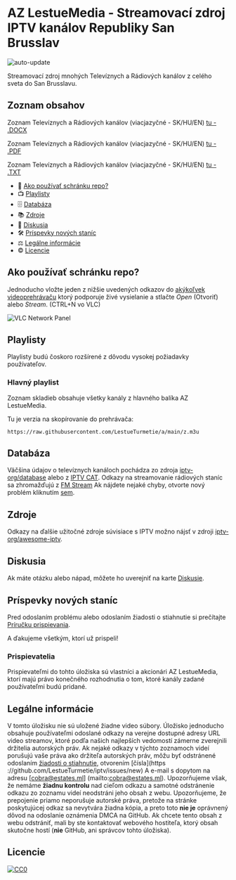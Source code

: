 # AZ LestueMedia - Streamovací zdroj IPTV kanálov Republiky San Brusslav

![auto-update](https://github.com/iptv-org/iptv/actions/workflows/auto-update.yml/badge.svg)

Streamovací zdroj mnohých Televíznych a Rádiových kanálov z celého sveta do San Brusslavu.

## Zoznam obsahov

Zoznam Televíznych a Rádiových kanálov (viacjazyčné - SK/HU/EN) [tu - .DOCX](https://github.com/LestueTurmetie/a/blob/main/program.docx)

Zoznam Televíznych a Rádiových kanálov (viacjazyčné - SK/HU/EN) [tu - .PDF](https://github.com/LestueTurmetie/a/blob/main/program.pdf)

Zoznam Televíznych a Rádiových kanálov (viacjazyčné - SK/HU/EN) [tu - .TXT](https://github.com/LestueTurmetie/a/blob/main/program.txt)

- 🚀 [Ako používať schránku repo?](#how-to-use)
- 📺 [Playlisty](#playlisty)
- 🗄 [Databáza](#databaza)
- 📚 [Zdroje](#zdroje)
- 💬 [Diskusia](#diskusia)
- 🛠 [Príspevky nových staníc](#prispevky)
- ⚖ [Legálne informácie](#legalne-informacie)
- © [Licencie](#licencie)

## Ako používať schránku repo?

Jednoducho vložte jeden z nižšie uvedených odkazov do [akýkoľvek videoprehrávaču](https://github.com/iptv-org/awesome-iptv#apps) ktorý podporuje živé vysielanie a stlačte _Open_ (Otvoriť) alebo _Stream_.
(CTRL+N vo VLC)

![VLC Network Panel](https://github.com/iptv-org/iptv/raw/master/.readme/preview.png)

## Playlisty

Playlisty budú čoskoro rozšírené z dôvodu vysokej požiadavky používateľov.

### Hlavný playlist

Zoznam skladieb obsahuje všetky kanály z hlavného balíka AZ LestueMedia.

Tu je verzia na skopírovanie do prehrávača:

```
https://raw.githubusercontent.com/LestueTurmetie/a/main/z.m3u
```


## Databáza

Väčšina údajov o televíznych kanáloch pochádza zo zdroja [iptv-org/database](https://github.com/iptv-org/database) alebo z [IPTV CAT](https://iptvcat.com).
Odkazy na streamovanie rádiových staníc sa zhromažďujú z [FM Stream](https://fmstream.org)
Ak nájdete nejaké chyby, otvorte nový problém kliknutím [sem](https://github.com/LestueTurmetie/a/issues).

## Zdroje

Odkazy na ďalšie užitočné zdroje súvisiace s IPTV možno nájsť v zdroji [iptv-org/awesome-iptv](https://github.com/iptv-org/awesome-iptv).

## Diskusia

Ak máte otázku alebo nápad, môžete ho uverejniť na karte [Diskusie](https://github.com/LestueTurmetie/a/discussions).

## Príspevky nových staníc

Pred odoslaním problému alebo odoslaním žiadosti o stiahnutie si prečítajte [Príručku prispievania](CONTRIBUTING.md).

A ďakujeme všetkým, ktorí už prispeli!

### Prispievatelia

Prispievateľmi do tohto úložiska sú vlastníci a akcionári AZ LestueMedia, ktorí majú právo konečného rozhodnutia o tom, ktoré kanály zadané používateľmi budú pridané.

## Legálne informácie

V tomto úložisku nie sú uložené žiadne video súbory. Úložisko jednoducho obsahuje používateľmi odoslané odkazy na verejne dostupné adresy URL video streamov, ktoré podľa našich najlepších vedomostí zámerne zverejnili držitelia autorských práv. Ak nejaké odkazy v týchto zoznamoch videí porušujú vaše práva ako držiteľa autorských práv, môžu byť odstránené odoslaním [žiadosti o stiahnutie](https://github.com/LestueTurmetie/a/pulls), otvorením [čísla](https ://github.com/LestueTurmetie/iptv/issues/new) A e-mail s dopytom na adresu [cobra@estates.ml] (mailto:cobra@estates.ml). Upozorňujeme však, že nemáme **žiadnu kontrolu** nad cieľom odkazu a samotné odstránenie odkazu zo zoznamu videí neodstráni jeho obsah z webu. Upozorňujeme, že prepojenie priamo neporušuje autorské práva, pretože na stránke poskytujúcej odkaz sa nevytvára žiadna kópia, a preto toto **nie je** oprávnený dôvod na odoslanie oznámenia DMCA na GitHub. Ak chcete tento obsah z webu odstrániť, mali by ste kontaktovať webového hostiteľa, ktorý obsah skutočne hostí (**nie** GitHub, ani správcov tohto úložiska).

## Licencie

[![CC0](http://mirrors.creativecommons.org/presskit/buttons/88x31/svg/cc-zero.svg)](LICENSE)
